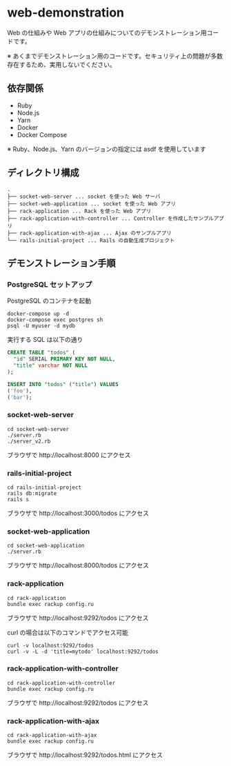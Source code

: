# web-demonstration

Web の仕組みや Web アプリの仕組みについてのデモンストレーション用コードです。

※ あくまでデモンストレーション用のコードです。セキュリティ上の問題が多数存在するため、実用しないでください。

## 依存関係

* Ruby
* Node.js
* Yarn
* Docker
* Docker Compose

※ Ruby、Node.js、Yarn のバージョンの指定には asdf を使用しています

## ディレクトリ構成

```
.
├── socket-web-server ... socket を使った Web サーバ
├── socket-web-application ... socket を使った Web アプリ
├── rack-application ... Rack を使った Web アプリ
├── rack-application-with-controller ... Controller を作成したサンプルアプリ
├── rack-application-with-ajax ... Ajax のサンプルアプリ
└── rails-initial-project ... Rails の自動生成プロジェクト
```

## デモンストレーション手順

### PostgreSQL セットアップ

PostgreSQL のコンテナを起動

```shell
docker-compose up -d
docker-compose exec postgres sh
psql -U myuser -d mydb
```

実行する SQL は以下の通り

```sql
CREATE TABLE "todos" (
  "id" SERIAL PRIMARY KEY NOT NULL,
  "title" varchar NOT NULL
);

INSERT INTO "todos" ("title") VALUES
('foo'),
('bar');
```

### socket-web-server

```shell
cd socket-web-server
./server.rb
./server_v2.rb
```

ブラウザで http://localhost:8000 にアクセス

### rails-initial-project

```shell
cd rails-initial-project
rails db:migrate
rails s
```

ブラウザで http://localhost:3000/todos にアクセス

### socket-web-application

```shell
cd socket-web-application
./server.rb
```

ブラウザで http://localhost:8000/todos にアクセス

### rack-application

```shell
cd rack-application
bundle exec rackup config.ru
```

ブラウザで http://localhost:9292/todos にアクセス

curl の場合は以下のコマンドでアクセス可能

```shell
curl -v localhost:9292/todos
curl -v -L -d 'title=mytodo' localhost:9292/todos
```

### rack-application-with-controller

```shell
cd rack-application-with-controller
bundle exec rackup config.ru
```

ブラウザで http://localhost:9292/todos にアクセス

### rack-application-with-ajax

```shell
cd rack-application-with-ajax
bundle exec rackup config.ru
```

ブラウザで http://localhost:9292/todos.html にアクセス
